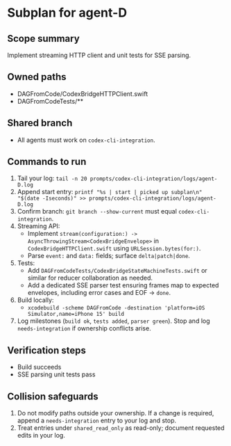 <!-- Append updates to prompts/codex-cli-integration/logs/agent-D.log using ISO timestamps; never edit earlier lines. -->

# Subplan for agent-D

## Scope summary
Implement streaming HTTP client and unit tests for SSE parsing.

## Owned paths
- DAGFromCode/CodexBridgeHTTPClient.swift
- DAGFromCodeTests/**

## Shared branch
- All agents must work on `codex-cli-integration`.

## Commands to run
1) Tail your log: `tail -n 20 prompts/codex-cli-integration/logs/agent-D.log`
2) Append start entry: `printf "%s | start | picked up subplan\n" "$(date -Iseconds)" >> prompts/codex-cli-integration/logs/agent-D.log`
3) Confirm branch: `git branch --show-current` must equal `codex-cli-integration`.
4) Streaming API:
   - Implement `stream(configuration:) -> AsyncThrowingStream<CodexBridgeEnvelope>` in `CodexBridgeHTTPClient.swift` using `URLSession.bytes(for:)`.
   - Parse `event:` and `data:` fields; surface `delta|patch|done`.
5) Tests:
   - Add `DAGFromCodeTests/CodexBridgeStateMachineTests.swift` or similar for reducer collaboration as needed.
   - Add a dedicated SSE parser test ensuring frames map to expected envelopes, including error cases and EOF → `done`.
6) Build locally:
   - `xcodebuild -scheme DAGFromCode -destination 'platform=iOS Simulator,name=iPhone 15' build`
7) Log milestones (`build ok`, `tests added`, `parser green`). Stop and log `needs-integration` if ownership conflicts arise.

## Verification steps
- Build succeeds
- SSE parsing unit tests pass

## Collision safeguards
1) Do not modify paths outside your ownership. If a change is required, append a `needs-integration` entry to your log and stop.
2) Treat entries under `shared_read_only` as read-only; document requested edits in your log.
